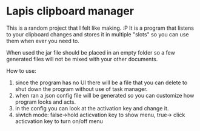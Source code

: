 # Lapis clipboard manager
This is a random project that I felt like making. :P
It is a program that listens to your clipboard changes and stores it in multiple "slots" so you can use them when ever you need to.

When used the jar file should be placed in an empty folder so a few generated files will not be mixed with your other documents.

How to use: 
1. since the program has no UI there will be a file that you can delete to shut down the program without use of task manager.
2. when ran a json config file will be generated so you can customize how program looks and acts.
3. in the config you can look at the activation key and change it.
4. siwtch mode: false->hold acticvation key to show menu, true-> click acticvation key to turn on/off menu